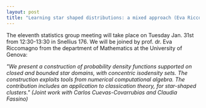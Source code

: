 ```yaml
---
layout: post
title: "Learning star shaped distributions: a mixed approach (Eva Riccomagno)"
---
```


The eleventh statistics group meeting will take place on Tuesday Jan. 31st from 12:30-13:30 in Snellius 176.
We will be joined by prof. dr. Eva Riccomagno from the department of Mathematics at the University of Genova:

<em>
"We present a construction of probability density functions
supported on closed and bounded star domains, with concentric isodensity
sets. The construction exploits tools from numerical computational
algebra. The contribution includes an application to classication theory,
for star-shaped clusters."
</em>

<em>
(Joint work with Carlos Cuevas-Covarrubias and Claudia Fassino)
</em>
